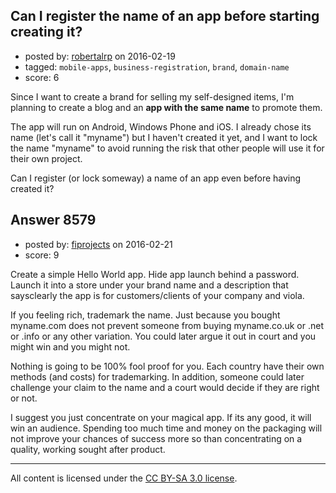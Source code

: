 ## Can I register the name of an app before starting creating it?

- posted by: [robertalrp](https://stackexchange.com/users/7500387/robertalrp) on 2016-02-19
- tagged: `mobile-apps`, `business-registration`, `brand`, `domain-name`
- score: 6

Since I want to create a brand for selling my self-designed items, I'm planning to create a blog and an **app with the same name** to promote them.

The app will run on Android, Windows Phone and iOS.
I already chose its name (let's call it "myname") but I haven't created it yet, and I want to lock the name "myname" to avoid running the risk that other people will use it for their own project.

Can I register (or lock someway) a name of an app even before having created it? 


## Answer 8579

- posted by: [fiprojects](https://stackexchange.com/users/5370155/fiprojects) on 2016-02-21
- score: 9

Create a simple Hello World app. Hide app launch behind a password. Launch it into a store under your brand name and a description that saysclearly the app is for customers/clients of your company and viola. 

If you feeling rich, trademark the name. Just because you bought myname.com does not prevent someone from buying myname.co.uk or .net or .info or any other variation. You could later argue it out in court and you might win and you might not.

Nothing is going to be 100% fool proof for you. Each country have their own methods (and costs) for trademarking. In addition, someone could later challenge your claim to the name and a court would decide if they are right or not.

I suggest you just concentrate on your magical app. If its any good, it will win an audience. Spending too much time and money on the packaging will not improve your chances of success more so than concentrating on a quality, working sought after product.



---

All content is licensed under the [CC BY-SA 3.0 license](https://creativecommons.org/licenses/by-sa/3.0/).
